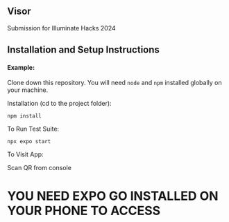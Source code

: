 
## Visor
Submission for Illuminate Hacks 2024

## Installation and Setup Instructions

#### Example:  

Clone down this repository. You will need `node` and `npm` installed globally on your machine.  

Installation (cd to the project folder):

`npm install`  

To Run Test Suite:  

`npx expo start` 

To Visit App:

Scan QR from console

# **YOU NEED EXPO GO INSTALLED ON YOUR PHONE TO ACCESS**
